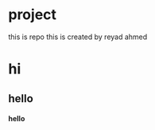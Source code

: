 # project
this is repo
this is created by reyad ahmed
<h1> hi  </h1>
<h2> hello </h2>
<h4> hello </h4>
